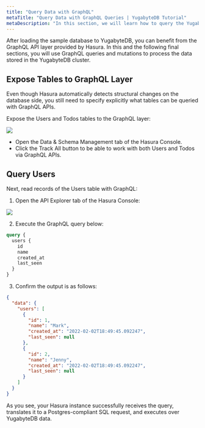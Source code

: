 ```yaml
---
title: "Query Data with GraphQL"
metaTitle: "Query Data with GraphQL Queries | YugabyteDB Tutorial"
metaDescription: "In this section, we will learn how to query the Yugabyte database using Hasura's GraphQL query API"
---
```


After loading the sample database to YugabyteDB, you can benefit from the GraphQL API layer provided by Hasura. In this and the following final sections, you will use GraphQL queries and mutations to process the data stored in the YugabyteDB cluster.

## Expose Tables to GraphQL Layer

Even though Hasura automatically detects structural changes on the database side, you still need to specify explicitly what tables can be queried with GraphQL APIs.

Expose the Users and Todos tables to the GraphQL layer:

![](https://graphql-engine-cdn.hasura.io/learn-hasura/assets/database-yugabyte/expose-tables-graphql.gif)

- Open the Data & Schema Management tab of the Hasura Console.
- Click the Track All button to be able to work with both Users and Todos via GraphQL APIs. 

## Query Users

Next, read records of the Users table with GraphQL:

1. Open the API Explorer tab of the Hasura Console:

![](https://graphql-engine-cdn.hasura.io/learn-hasura/assets/database-yugabyte/hasura-api-explorer.png)

2. Execute the GraphQL query below:

```graphql
query {
  users {
    id
    name
    created_at
    last_seen
  }
}
```

3. Confirm the output is as follows:

```json
{
  "data": {
    "users": [
      {
        "id": 1,
        "name": "Mark",
        "created_at": "2022-02-02T18:49:45.092247",
        "last_seen": null
      },
      {
        "id": 2,
        "name": "Jenny",
        "created_at": "2022-02-02T18:49:45.092247",
        "last_seen": null
      }
    ]
  }
}
```

As you see, your Hasura instance successfully receives the query, translates it to a Postgres-compliant SQL request, and executes over YugabyteDB data.
